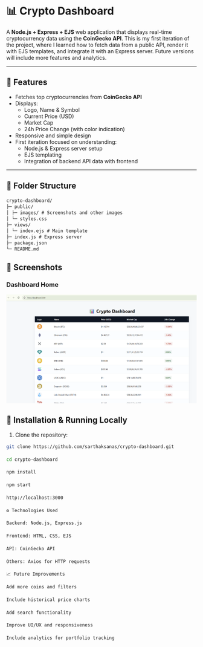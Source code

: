 # 📊 Crypto Dashboard

A **Node.js + Express + EJS** web application that displays real-time cryptocurrency data using the **CoinGecko API**. This is my first iteration of the project, where I learned how to fetch data from a public API, render it with EJS templates, and integrate it with an Express server. Future versions will include more features and analytics.

---

## 🌟 Features

- Fetches top cryptocurrencies from **CoinGecko API**
- Displays:
  - Logo, Name & Symbol
  - Current Price (USD)
  - Market Cap
  - 24h Price Change (with color indication)
- Responsive and simple design
- First iteration focused on understanding:
  - Node.js & Express server setup
  - EJS templating
  - Integration of backend API data with frontend

---

## 📂 Folder Structure

```text
crypto-dashboard/
├─ public/
│ ├─ images/ # Screenshots and other images
│ └─ styles.css
├─ views/
│ └─ index.ejs # Main template
├─ index.js # Express server
├─ package.json
└─ README.md
```

## 📸 Screenshots

### Dashboard Home
![Dashboard Home](public/images/screenshot1.png)

## 🚀 Installation & Running Locally

1. Clone the repository:
```bash
git clone https://github.com/sarthaksanas/crypto-dashboard.git

cd crypto-dashboard

npm install

npm start

http://localhost:3000

⚙️ Technologies Used

Backend: Node.js, Express.js

Frontend: HTML, CSS, EJS

API: CoinGecko API

Others: Axios for HTTP requests

📈 Future Improvements

Add more coins and filters

Include historical price charts

Add search functionality

Improve UI/UX and responsiveness

Include analytics for portfolio tracking


